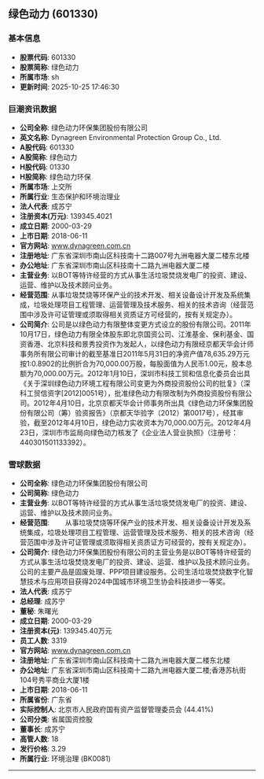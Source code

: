 ## 绿色动力 (601330)

### 基本信息

- **股票代码**: 601330
- **股票简称**: 绿色动力
- **所属市场**: sh
- **更新时间**: 2025-10-25 17:46:30

### 巨潮资讯数据

- **公司全称**: 绿色动力环保集团股份有限公司
- **英文名称**: Dynagreen Environmental Protection Group Co., Ltd.
- **A股代码**: 601330
- **A股简称**: 绿色动力
- **H股代码**: 01330
- **H股简称**: 绿色动力环保
- **所属市场**: 上交所
- **所属行业**: 生态保护和环境治理业
- **法人代表**: 成苏宁
- **注册资本(万元)**: 139345.4021
- **成立日期**: 2000-03-29
- **上市日期**: 2018-06-11
- **官方网站**: www.dynagreen.com.cn
- **注册地址**: 广东省深圳市南山区科技南十二路007号九洲电器大厦二楼东北楼
- **办公地址**: 广东省深圳市南山区科技南十二路九洲电器大厦二楼
- **主营业务**: 以BOT等特许经营的方式从事生活垃圾焚烧发电厂的投资、建设、运营、维护以及技术顾问业务。
- **经营范围**: 从事垃圾焚烧等环保产业的技术开发、相关设备设计开发及系统集成，垃圾处理项目工程管理、运营管理及技术服务、相关的技术咨询（经营范围中涉及许可证管理或须取得相关资质证方可经营的，按有关规定办）。
- **公司简介**: 公司是以绿色动力有限整体变更方式设立的股份有限公司。2011年10月17日，绿色动力有限全体股东即北京国资公司、江淮基金、保利基金、国资香港、北京科技和景秀投资作为发起人，以绿色动力有限经京都天华会计师事务所有限公司审计的截至基准日2011年5月31日的净资产值78,635.29万元按1:0.8902的比例折合为70,000.00万股，每股面值为人民币1.00元，股本总额为70,000.00万元。2012年1月10日，深圳市科技工贸和信息化委员会出具《关于深圳绿色动力环境工程有限公司变更为外商投资股份公司的批复》（深科工贸信资字[2012]0051号），批准绿色动力有限改制为外商投资股份有限公司。2012年4月10日，北京京都天华会计师事务所出具《绿色动力环保集团股份有限公司（筹）验资报告》（京都天华验字（2012）第0017号），经其审验，截至2012年4月10日，绿色动力实收资本为70,000.00万元。2012年4月23日，深圳市市监局向绿色动力核发了《企业法人营业执照》（注册号：440301501133392）。

### 雪球数据

- **公司全称**: 绿色动力环保集团股份有限公司
- **公司简称**: 绿色动力
- **主营业务**: 以BOT等特许经营的方式从事生活垃圾焚烧发电厂的投资、建设、运营、维护以及技术顾问业务。
- **经营范围**: 　　从事垃圾焚烧等环保产业的技术开发、相关设备设计开发及系统集成，垃圾处理项目工程管理、运营管理及技术服务、相关的技术咨询（经营范围中涉及许可证管理或须取得相关资质证方可经营的，按有关规定办）。
- **公司简介**: 绿色动力环保集团股份有限公司的主营业务是以BOT等特许经营的方式从事生活垃圾焚烧发电厂的投资、建设、运营、维护以及技术顾问业务。公司的主要产品是固废处理、PPP项目建设服务。公司生活垃圾焚烧数字化智慧技术与应用项目获得2024中国城市环境卫生协会科技进步一等奖。
- **法人代表**: 成苏宁
- **总经理**: 成苏宁
- **董秘**: 朱曙光
- **成立日期**: 2000-03-29
- **注册资本(元)**: 139345.40万元
- **员工人数**: 3319
- **官方网站**: www.dynagreen.com.cn
- **注册地址**: 广东省深圳市南山区科技南十二路九洲电器大厦二楼东北楼
- **办公地址**: 广东省深圳市南山区科技南十二路九洲电器大厦二楼;香港苏杭街104号秀平商业大厦1楼
- **上市日期**: 2018-06-11
- **所属省份**: 广东省
- **实际控制人**: 北京市人民政府国有资产监督管理委员会 (44.41%)
- **公司分类**: 省属国资控股
- **董事长**: 成苏宁
- **高管人数**: 18
- **发行价格**: 3.29
- **所属行业**: 环境治理 (BK0081)

---